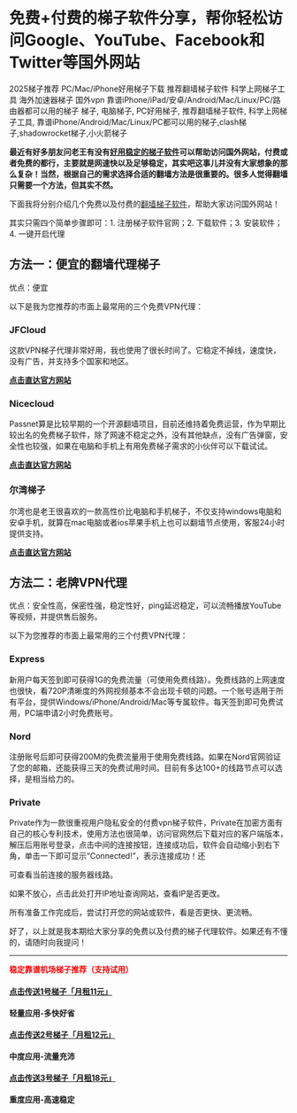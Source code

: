 # 免费+付费的梯子软件分享，帮你轻松访问Google、YouTube、Facebook和Twitter等国外网站
2025梯子推荐 PC/Mac/iPhone好用梯子下载 推荐翻墙梯子软件 科学上网梯子工具 海外加速器梯子 国外vpn 靠谱iPhone/iPad/安卓/Android/Mac/Linux/PC/路由器都可以用的梯子 梯子, 电脑梯子, PC好用梯子, 推荐翻墙梯子软件, 科学上网梯子工具, 靠谱iPhone/Android/Mac/Linux/PC都可以用的梯子,clash梯子,shadowrocket梯子,小火箭梯子

**最近有好多朋友问老王有没有[好用稳定的梯子软件](https://vpntuijian.com)可以帮助访问国外网站，付费或者免费的都行，主要就是网速快以及足够稳定，其实吧这事儿并没有大家想象的那么复杂！当然，根据自己的需求选择合适的翻墙方法是很重要的。很多人觉得翻墙只需要一个方法，但其实不然。**

下面我将分别介绍几个免费以及付费的[翻墙梯子软件](https://github.com/Tecnono/Best-Tizi-5)，帮助大家访问国外网站！

其实只需四个简单步骤即可：1. 注册梯子软件官网；2. 下载软件；3. 安装软件；4. 一键开启代理

## **方法一：便宜的翻墙代理梯子**
优点：便宜

以下是我为您推荐的市面上最常用的三个免费VPN代理：

### JFCloud
这款VPN梯子代理非常好用，我也使用了很长时间了。它稳定不掉线，速度快，没有广告，并支持多个国家和地区。

**[点击直达官方网站](https://go.1vpn.cc/jife)**



### Nicecloud
Passnet算是比较早期的一个开源翻墙项目，目前还维持着免费运营，作为早期比较出名的免费梯子软件，除了网速不稳定之外，没有其他缺点，没有广告弹窗，安全性也较强，如果在电脑和手机上有用免费梯子需求的小伙伴可以下载试试。

**[点击直达官方网站](https://go.1vpn.cc/nisi)**

### 尔湾梯子
尔湾也是老王很喜欢的一款高性价比电脑和手机梯子，不仅支持windows电脑和安卓手机，就算在mac电脑或者ios苹果手机上也可以翻墙节点使用，客服24小时提供支持。

**[点击直达官方网站](https://go.1vpn.cc/ewan)**

## 方法二：老牌VPN代理
优点：安全性高，保密性强，稳定性好，ping延迟稳定，可以流畅播放YouTube等视频，并提供售后服务。

以下为您推荐的市面上最常用的三个付费VPN代理：

### Express
新用户每天签到即可获得1G的免费流量（可使用免费线路）。免费线路的上网速度也很快，看720P清晰度的外网视频基本不会出现卡顿的问题。一个账号适用于所有平台，提供Windows/iPhone/Android/Mac等专属软件。每天签到即可免费试用，PC端申请2小时免费账号。

### Nord
注册账号后即可获得200M的免费流量用于使用免费线路。如果在Nord官网验证了您的邮箱，还能获得三天的免费试用时间。目前有多达100+的线路节点可以选择，是相当给力的。

### Private
Private作为一款很重视用户隐私安全的付费vpn梯子软件，Private在加密方面有自己的核心专利技术，使用方法也很简单，访问官网然后下载对应的客户端版本，解压后用账号登录，点击中间的连接按钮，连接成功后，软件会自动缩小到右下角，单击一下即可显示“Connected!”，表示连接成功！还

可查看当前连接的服务器线路。

如果不放心，点击此处打开IP地址查询网站，查看IP是否更改。

所有准备工作完成后，尝试打开您的网站或软件，看是否更快、更流畅。

好了，以上就是我本期给大家分享的免费以及付费的梯子代理软件。如果还有不懂的，请随时向我提问！

--------------------------------------------------------------------------------------------------------------------------------------------------------
<p><b><span style="color: red;">稳定靠谱机场梯子推荐（支持试用）</span></b></p>

#### [**点击传送1号梯子「月租11元」**](https://go.1vpn.cc/ewan)
**轻量应用-多快好省**
#### [**点击传送2号梯子「月租12元」**](https://go.1vpn.cc/nisi)
**中度应用-流量充沛**
#### [**点击传送3号梯子「月租18元」**](https://go.1vpn.cc/suyu)
**重度应用-高速稳定**

